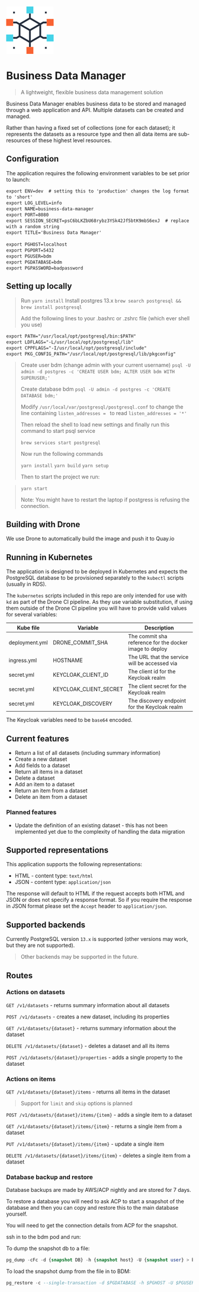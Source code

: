 ![Logo of the project](./documents/images/cube.png)

# Business Data Manager

> A lightweight, flexible business data management solution

Business Data Manager enables business data to be stored and
managed through a web application and API. Multiple datasets can be created
and managed.

Rather than having a fixed set of collections (one for each dataset); it
represents the datasets as a resource type and then all data items are
sub-resources of these highest level resources.


## Configuration

The application requires the following environment variables to be set prior to
launch:

```
export ENV=dev  # setting this to 'production' changes the log format to 'short'
export LOG_LEVEL=info
export NAME=business-data-manager
export PORT=8080
export SESSION_SECRET=psC6bLKZbU68rybz3YSk42Jf5btK9mbS6exJ  # replace with a random string
export TITLE='Business Data Manager'

export PGHOST=localhost
export PGPORT=5432
export PGUSER=bdm
export PGDATABASE=bdm
export PGPASSWORD=badpassword
```

## Setting up locally

> Run `yarn install`
> Install postgres 13.x `brew search postgresql && brew install postgresql`
>
> Add the following lines to your .bashrc or .zshrc file (which ever shell you use)
>
```
export PATH="/usr/local/opt/postgresql/bin:$PATH"
export LDFLAGS="-L/usr/local/opt/postgresql/lib"
export CPPFLAGS="-I/usr/local/opt/postgresql/include"
export PKG_CONFIG_PATH="/usr/local/opt/postgresql/lib/pkgconfig"
```
>
> Create user bdm (change admin with your current username)
> `psql -U admin -d postgres -c 'CREATE USER bdm; ALTER USER bdm WITH SUPERUSER;'`
>
> Create database bdm
> `psql -U admin -d postgres -c 'CREATE DATABASE bdm;'`
>
> Modify `/usr/local/var/postgresql/postgresql.conf`
> to change the line containing `listen_addresses = ` to read `listen_addresses = '*'`
>
> Then reload the shell to load new settings and finally run this command to start psql service
>
> `brew services start postgresql`
>
> Now run the following commands
>
> `yarn install`
> `yarn build`
> `yarn setup`
>
> Then to start the project we run:

> `yarn start`
>
> Note: You might have to restart the laptop if postgress is refusing the connection.
>

## Building with Drone

We use Drone to automatically build the image and push it to Quay.io

## Running in Kubernetes

The application is designed to be deployed in Kubernetes and expects the
PostgreSQL database to be provisioned separately to the `kubectl` scripts
(usually in RDS).

The `kubernetes` scripts included in this repo are only intended for use with
`kd` as part of the Drone CI pipeline. As they use variable substitution, if
using them outside of the Drone CI pipeline you will have to provide valid
values for several variables:

| Kube file | Variable | Description |
|-----------|----------|-------------|
| deployment.yml | DRONE_COMMIT_SHA | The commit sha reference for the docker image to deploy |
| ingress.yml | HOSTNAME | The URL that the service will be accessed via |
| secret.yml | KEYCLOAK_CLIENT_ID | The client id for the Keycloak realm |
| secret.yml | KEYCLOAK_CLIENT_SECRET | The client secret for the Keycloak realm |
| secret.yml | KEYCLOAK_DISCOVERY | The discovery endpoint for the Keycloak realm |

The Keycloak variables need to be `base64` encoded.

## Current features

* Return a list of all datasets (including summary information)
* Create a new dataset
* Add fields to a dataset
* Return all items in a dataset
* Delete a dataset
* Add an item to a dataset
* Return an item from a dataset
* Delete an item from a dataset


### Planned features

* Update the definition of an existing dataset - this has not been
  implemented yet due to the complexity of handling the data migration


## Supported representations

This application supports the following representations:

* HTML - content type: `text/html`
* JSON - content type: `application/json`

The response will default to HTML if the request accepts both HTML and JSON or
does not specify a response format. So if you require the response in JSON
format please set the `Accept` header to `application/json`.


## Supported backends

Currently PostgreSQL version `13.x` is supported (other versions may work, but they are not supported).

> Other backends may be supported in the future.


## Routes

### Actions on datasets

`GET /v1/datasets` - returns summary information about all datasets

`POST /v1/datasets` - creates a new dataset, including its properties

`GET /v1/datasets/{dataset}` - returns summary information about the dataset

`DELETE /v1/datasets/{dataset}` - deletes a dataset and all its
items

`POST /v1/datasets/{dataset}/properties` - adds a single property to the dataset


### Actions on items

`GET /v1/datasets/{dataset}/items` - returns all items in the dataset

> Support for `limit` and `skip` options is planned

`POST /v1/datasets/{dataset}/items/{item}` - adds a single
item to a dataset

`GET /v1/datasets/{dataset}/items/{item}` - returns a single
item from a dataset

`PUT /v1/datasets/{dataset}/items/{item}` - update a single item

`DELETE /v1/datasets/{dataset}/items/{item}` - deletes a single
item from a dataset

### Database backup and restore
Database backups are made by AWS/ACP nightly and are stored for 7 days.

To restore a database you will need to ask ACP to start a snapshot of the database and then you can copy and restore this to the main database yourself.

You will need to get the connection details from ACP for the snapshot.

ssh in to the bdm pod and run:

To dump the snapshot db to a file:
```sql
pg_dump -cFc -d {snapshot DB} -h {snapshot host} -U {snapshot user} > bdm.dump
```

To load the snapshot dump from the file in to BDM:
```sql
pg_restore -c --single-transaction -d $PGDATABASE -h $PGHOST -U $PGUSER bdm.dump
```
